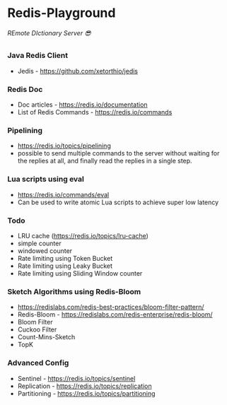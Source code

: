 # Redis-Playground
###### REmote DIctionary Server 😎

### Java Redis Client
- Jedis - https://github.com/xetorthio/jedis

### Redis Doc
- Doc articles - https://redis.io/documentation
- List of Redis Commands - https://redis.io/commands

### Pipelining
- https://redis.io/topics/pipelining
- possible to send multiple commands to the server without waiting for the replies at all, and finally read the replies in a single step.

### Lua scripts using eval
- https://redis.io/commands/eval
- Can be used to write atomic Lua scripts to achieve super low latency

### Todo
- LRU cache (https://redis.io/topics/lru-cache)
- simple counter
- windowed counter
- Rate limiting using Token Bucket
- Rate limiting using Leaky Bucket
- Rate limiting using Sliding Window counter

### Sketch Algorithms using Redis-Bloom 
- https://redislabs.com/redis-best-practices/bloom-filter-pattern/
- Redis-Bloom - https://redislabs.com/redis-enterprise/redis-bloom/
- Bloom Filter
- Cuckoo Filter
- Count-Mins-Sketch
- TopK

### Advanced Config
- Sentinel - https://redis.io/topics/sentinel
- Replication - https://redis.io/topics/replication
- Partitioning - https://redis.io/topics/partitioning

